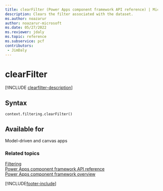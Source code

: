 ```yaml
---
title: clearFilter (Power Apps component framework API reference) | Microsoft Docs
description: Clears the filter associated with the dataset.
ms.author: noazarur
author: noazarur-microsoft
ms.date: 05/27/2022
ms.reviewer: jdaly
ms.topic: reference
ms.subservice: pcf
contributors:
 - JimDaly
---
```


# clearFilter

[!INCLUDE [clearfilter-description](includes/clearfilter-description.md)]

## Syntax

`context.filtering.clearFilter()`

## Available for 

Model-driven and canvas apps

### Related topics

[Filtering](../filtering.md)<br/>
[Power Apps component framework API reference](../../reference/index.md)<br/>
[Power Apps component framework overview](../../overview.md)

[!INCLUDE[footer-include](../../../../includes/footer-banner.md)]

